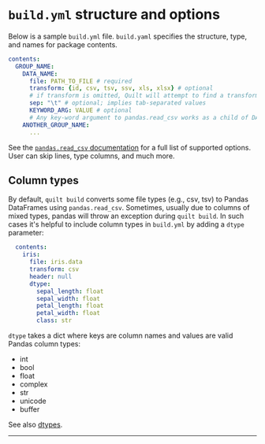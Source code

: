 # `build.yml` structure and options
Below is a sample `build.yml` file. `build.yaml` specifies the structure, type, and names for package contents.

``` yaml
contents:
  GROUP_NAME:
    DATA_NAME:
      file: PATH_TO_FILE # required
      transform: {id, csv, tsv, ssv, xls, xlsx} # optional
      # if transform is omitted, Quilt will attempt to find a transform from the file extension, falling back on transform: id, which copies raw data
      sep: "\t" # optional; implies tab-separated values
      KEYWORD_ARG: VALUE # optional
      # Any key-word argument to pandas.read_csv works as a child of DATA_NAME
    ANOTHER_GROUP_NAME:
      ...
```
See the [`pandas.read_csv` documentation](https://pandas.pydata.org/pandas-docs/stable/generated/pandas.read_csv.html) for a full list of supported options. User can skip lines, type columns, and much more.

## Column types
By default, `quilt build` converts some file types (e.g., csv, tsv) to Pandas DataFrames using `pandas.read_csv`. Sometimes, usually due to columns of mixed types, pandas will throw an exception during `quilt build`. In such cases it's helpful to include column types in `build.yml` by adding a `dtype` parameter:

```yaml
  contents:
    iris:
      file: iris.data
      transform: csv
      header: null
      dtype:
        sepal_length: float
        sepal_width: float
        petal_length: float
        petal_width: float
        class: str
```

`dtype` takes a dict where keys are column names and values are valid Pandas column types:
* int
* bool
* float
* complex
* str
* unicode
* buffer

See also [dtypes](https://docs.scipy.org/doc/numpy/reference/arrays.dtypes.html).

***

